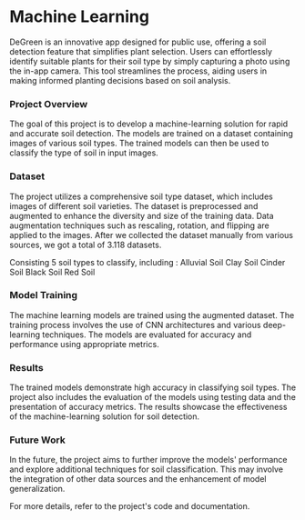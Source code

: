 # **Machine Learning**
DeGreen is an innovative app designed for public use, offering a soil detection feature that simplifies plant selection. Users can effortlessly identify suitable plants for their soil type by simply capturing a photo using the in-app camera. This tool streamlines the process, aiding users in making informed planting decisions based on soil analysis.

### Project Overview

The goal of this project is to develop a machine-learning solution for rapid and accurate soil detection. The models are trained on a dataset containing images of various soil types. The trained models can then be used to classify the type of soil in input images.

### Dataset

The project utilizes a comprehensive soil type dataset, which includes images of different soil varieties. The dataset is preprocessed and augmented to enhance the diversity and size of the training data. Data augmentation techniques such as rescaling, rotation, and flipping are applied to the images. After we collected the dataset manually from various sources, we got a total of 3.118 datasets.

Consisting 5 soil types to classify, including :
Alluvial Soil
Clay Soil
Cinder Soil
Black Soil
Red Soil

### Model Training

The machine learning models are trained using the augmented dataset. The training process involves the use of CNN architectures and various deep-learning techniques. The models are evaluated for accuracy and performance using appropriate metrics.

### Results

The trained models demonstrate high accuracy in classifying soil types. The project also includes the evaluation of the models using testing data and the presentation of accuracy metrics. The results showcase the effectiveness of the machine-learning solution for soil detection.

### Future Work

In the future, the project aims to further improve the models' performance and explore additional techniques for soil classification. This may involve the integration of other data sources and the enhancement of model generalization.

For more details, refer to the project's code and documentation.
